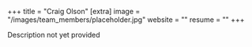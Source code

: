 +++
title = "Craig Olson"
[extra]
image = "/images/team_members/placeholder.jpg"
website = ""
resume = ""
+++

Description not yet provided
